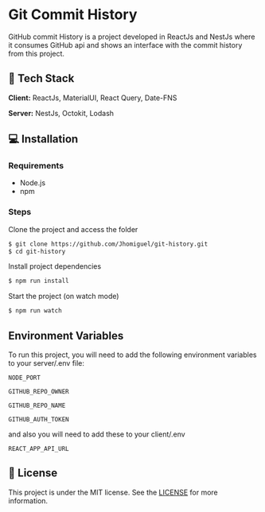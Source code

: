 # Git Commit History

GitHub commit History is a project developed in ReactJs and NestJs where it consumes GitHub api and shows an interface with the commit history from this project.

## 🚀 Tech Stack

**Client:** ReactJs, MaterialUI, React Query, Date-FNS

**Server:** NestJs, Octokit, Lodash

## 💻 Installation

### Requirements

- Node.js
- npm

### Steps

Clone the project and access the folder

```bash
$ git clone https://github.com/Jhomiguel/git-history.git
$ cd git-history

```

Install project dependencies

```bash
$ npm run install
```

Start the project (on watch mode)

```bash
$ npm run watch
```

## Environment Variables

To run this project, you will need to add the following environment variables to your server/.env file:

`NODE_PORT`

`GITHUB_REPO_OWNER`

`GITHUB_REPO_NAME`

`GITHUB_AUTH_TOKEN`

and also you will need to add these to your client/.env

`REACT_APP_API_URL`

## 📝 License

This project is under the MIT license. See the [LICENSE](https://github.com/Jhomiguel/git-history/blob/development/LICENCE.md) for more information.
